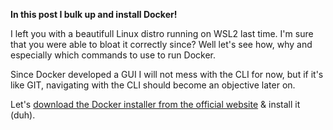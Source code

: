 **In this post I bulk up and install Docker!**

I left you with a beautifull Linux distro running on WSL2 last time. I'm sure that you were able to bloat it correctly since?
Well let's see how, why and especially which commands to use to run Docker.

Since Docker developed a GUI I will not mess with the CLI for now, but if it's like GIT, navigating with the CLI should become an objective later on.

Let's [download the Docker installer from the official website](https://docs.docker.com/get-docker/) & install it (duh).